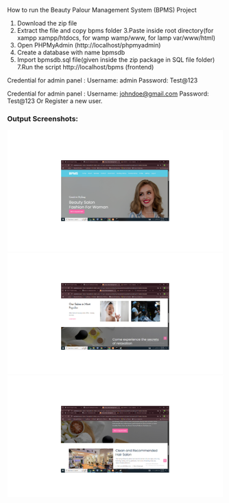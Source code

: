 How to run the Beauty Palour Management System (BPMS) Project
1. Download the zip file
2. Extract the file and copy bpms folder
3.Paste inside root directory(for xampp xampp/htdocs, for wamp wamp/www, for lamp var/www/html)
4. Open PHPMyAdmin (http://localhost/phpmyadmin)
5. Create a database with name bpmsdb
6. Import bpmsdb.sql file(given inside the zip package in SQL file folder)
7.Run the script http://localhost/bpms (frontend)


Credential for admin panel :
Username: admin
Password: Test@123

Credential for admin panel :
Username: johndoe@gmail.com
Password: Test@123
Or Register a new user.

### Output Screenshots:

![Screenshot 1](documents/ss/bpms1.png)
![Screenshot 2](documents/ss/bpms2.png)
![Screenshot 3](documents/ss/bpms3.png)

